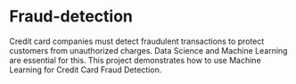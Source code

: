 # Fraud-detection
Credit card companies must detect fraudulent transactions to protect customers from unauthorized charges. Data Science and Machine Learning are essential for this. This project demonstrates how to use Machine Learning for Credit Card Fraud Detection. 
